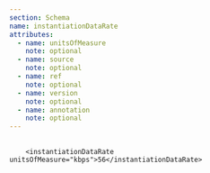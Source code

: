 ```yaml
---
section: Schema
name: instantiationDataRate
attributes:
  - name: unitsOfMeasure
    note: optional
  - name: source
    note: optional
  - name: ref
    note: optional
  - name: version
    note: optional
  - name: annotation
    note: optional
---
```


<pre>
  <code>
    &lt;instantiationDataRate unitsOfMeasure=&quot;kbps&quot;&gt;56&lt;/instantiationDataRate&gt;  
  </code>
</pre>
